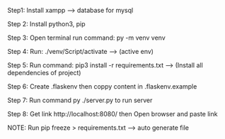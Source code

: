 Step1: Install xampp --> database for mysql

Step 2: Install python3, pip

Step 3: Open terminal run command: py -m venv venv

Step 4: Run: ./venv/Script/activate --> (active env)

Step 5: Run command: pip3 install -r requirements.txt --> (Install all dependencies of project)

Step 6: Create .flaskenv then coppy content in .flaskenv.example

Step 7: Run command py ./server.py to run server

Step 8: Get link http://localhost:8080/ then Open browser and paste link

NOTE: Run pip freeze > requirements.txt --> auto generate file
